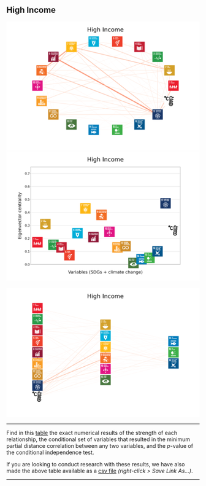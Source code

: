 ## High Income

<img src="../High Income/High Income_circular_network_logos.png">
<img src="../High Income/High Income_eigenvector_centrality.png">
<br>
<br>
<img src="../High Income/High Income_multipartite_network_logos_cluster.png">

---

Find in this <a href="TLPH_website_tables_36-end.pdf" target="_blank">table</a> the exact numerical results of the strength of each relationship, the conditional set of variables that resulted in the minimum partial distance correlation between any two variables, and the _p_-value of the conditional independence test.

If you are looking to conduct research with these results, we have also made the above table available as a <a href="https://raw.githubusercontent.com/felix-laumann/SDG-networks/gh-pages/Results/csv/conditions_High Income.csv" target="_blank" download>csv file</a> _(right-click > Save Link As...)_. 

---
